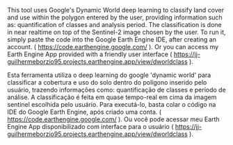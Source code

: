 This tool uses Google's Dynamic World deep learning to classify land cover and use within the polygon entered by the user, providing information such as: quantification of classes and analysis period. 
The classification is done in near realtime on top of the Sentinel-2 image chosen by the user.
To run it, simply paste the code into the Google Earth Engine IDE, after creating an account. ( https://code.earthengine.google.com/ ).
Or you can access my Earth Engine App provided with a friendly user interface ( https://jj-guilhermeborzio95.projects.earthengine.app/view/dworldclass ).

Esta ferramenta utiliza o deep learning do google 'dynamic world' para classificar a cobertura e uso do solo dentro do polígono inserido pelo usuário, trazendo informações como: quantificação de classes e período de análise.
A classificação é feita em quase tempo-real em cima da imagem sentinel escolhida pelo usuário.
Para executá-lo, basta colar o código na IDE do Google Earth Engine, após criado uma conta. ( https://code.earthengine.google.com/ ).
Ou você pode acessar meu Earth Engine App disponibilizado com interface para o usuário ( https://jj-guilhermeborzio95.projects.earthengine.app/view/dworldclass ).

